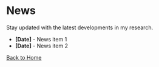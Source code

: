 # News

Stay updated with the latest developments in my research.

- **[Date]** - News item 1
- **[Date]** - News item 2

[Back to Home](index.md)

